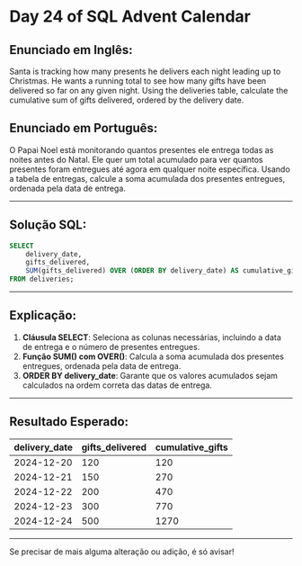 # Day 24 of SQL Advent Calendar

## Enunciado em Inglês:
Santa is tracking how many presents he delivers each night leading up to Christmas. He wants a running total to see how many gifts have been delivered so far on any given night. Using the deliveries table, calculate the cumulative sum of gifts delivered, ordered by the delivery date.

## Enunciado em Português:
O Papai Noel está monitorando quantos presentes ele entrega todas as noites antes do Natal. Ele quer um total acumulado para ver quantos presentes foram entregues até agora em qualquer noite específica. Usando a tabela de entregas, calcule a soma acumulada dos presentes entregues, ordenada pela data de entrega.

---

## Solução SQL:
```sql
SELECT 
    delivery_date, 
    gifts_delivered,
    SUM(gifts_delivered) OVER (ORDER BY delivery_date) AS cumulative_gifts
FROM deliveries;
```

---

## Explicação:
1. **Cláusula SELECT**: Seleciona as colunas necessárias, incluindo a data de entrega e o número de presentes entregues.
2. **Função SUM() com OVER()**: Calcula a soma acumulada dos presentes entregues, ordenada pela data de entrega.
3. **ORDER BY delivery_date**: Garante que os valores acumulados sejam calculados na ordem correta das datas de entrega.

---

## Resultado Esperado:
| delivery_date | gifts_delivered | cumulative_gifts |
|---------------|------------------|------------------|
| 2024-12-20    | 120              | 120              |
| 2024-12-21    | 150              | 270              |
| 2024-12-22    | 200              | 470              |
| 2024-12-23    | 300              | 770              |
| 2024-12-24    | 500              | 1270             |

---

Se precisar de mais alguma alteração ou adição, é só avisar!

